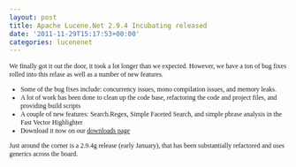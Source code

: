 ```yaml
---
layout: post
title: Apache Lucene.Net 2.9.4 Incubating released
date: '2011-11-29T15:17:53+00:00'
categories: lucenenet
---
```

<p style="font-family: Calibri; font-size: 12px;">We finally got it out the door, it took a lot longer than we expected. However, we have a ton of bug fixes rolled into this relase as well as a number of new features.</p> 
  <ul style="font-family: Calibri; font-size: 12px;"> 
    <li>Some of the bug fixes include: concurrency issues, mono compilation issues, and memory leaks.</li> 
    <li>A lot of work has been done to clean up the code base, refactoring the code and project files, and providing build scripts</li> 
    <li>A couple of new features: Search.Regex, Simple Faceted Search, and simple phrase analysis in the Fast Vector Highlighter</li> 
    <li>Download it now on our <a href="http://lucenenet.apache.org/download.cgi">downloads page</a></li> 
  </ul> 
  <p style="font-family: Calibri; font-size: 12px;">Just around the corner is a 2.9.4g release (early January), that has been substantially refactored and uses generics across the board.</p>
